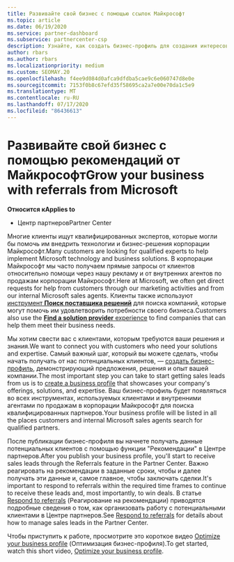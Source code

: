 ```yaml
---
title: Развивайте свой бизнес с помощью ссылок Майкрософт
ms.topic: article
ms.date: 06/19/2020
ms.service: partner-dashboard
ms.subservice: partnercenter-csp
description: Узнайте, как создать бизнес-профиль для создания интересов по продажам через функцию "ссылки центра партнеров", а затем ответить на эти ссылки.
author: rbars
ms.author: rbars
ms.localizationpriority: medium
ms.custom: SEOMAY.20
ms.openlocfilehash: f4ee9d084d0afca9dfdba5cae9c6e060747d8e0e
ms.sourcegitcommit: 7153f0b8c67efd35f58695ca2a7e00e70da1c5e9
ms.translationtype: MT
ms.contentlocale: ru-RU
ms.lasthandoff: 07/17/2020
ms.locfileid: "86436613"
---
```

# <a name="grow-your-business-with-referrals-from-microsoft"></a><span data-ttu-id="49fdb-103">Развивайте свой бизнес с помощью рекомендаций от Майкрософт</span><span class="sxs-lookup"><span data-stu-id="49fdb-103">Grow your business with referrals from Microsoft</span></span>

<span data-ttu-id="49fdb-104">**Относится к**</span><span class="sxs-lookup"><span data-stu-id="49fdb-104">**Applies to**</span></span>

- <span data-ttu-id="49fdb-105">Центр партнеров</span><span class="sxs-lookup"><span data-stu-id="49fdb-105">Partner Center</span></span>

<span data-ttu-id="49fdb-106">Многие клиенты ищут квалифицированных экспертов, которые могли бы помочь им внедрить технологии и бизнес-решения корпорации Майкрософт.</span><span class="sxs-lookup"><span data-stu-id="49fdb-106">Many customers are looking for qualified experts to help implement Microsoft technology and business solutions.</span></span> <span data-ttu-id="49fdb-107">В корпорации Майкрософт мы часто получаем прямые запросы от клиентов относительно помощи через нашу рекламу и от внутренних агентов по продажам корпорации Майкрософт.</span><span class="sxs-lookup"><span data-stu-id="49fdb-107">Here at Microsoft, we often get direct requests for help from customers through our marketing activities and from our internal Microsoft sales agents.</span></span> <span data-ttu-id="49fdb-108">Клиенты также используют [инструмент **Поиск поставщика решений**](https://www.microsoft.com/solution-providers/search) для поиска компаний, которые могут помочь им удовлетворить потребности своего бизнеса.</span><span class="sxs-lookup"><span data-stu-id="49fdb-108">Customers also use the [**Find a solution provider** experience](https://www.microsoft.com/solution-providers/search) to find companies that can help them meet their business needs.</span></span> 

<span data-ttu-id="49fdb-109">Мы хотим свести вас с клиентами, которым требуются ваши решения и знания.</span><span class="sxs-lookup"><span data-stu-id="49fdb-109">We want to connect you with customers who need your solutions and expertise.</span></span> <span data-ttu-id="49fdb-110">Самый важный шаг, который вы можете сделать, чтобы начать получать от нас потенциальных клиентов, — [создать бизнес-профиль](create-a-marketing-profile.md), демонстрирующий предложения, решения и опыт вашей компании.</span><span class="sxs-lookup"><span data-stu-id="49fdb-110">The most important step you can take to start getting sales leads from us is to [create a business profile](create-a-marketing-profile.md) that showcases your company's offerings, solutions, and expertise.</span></span> <span data-ttu-id="49fdb-111">Ваш бизнес-профиль будет появляться во всех инструментах, используемых клиентами и внутренними агентами по продажам в корпорации Майкрософт для поиска квалифицированных партнеров.</span><span class="sxs-lookup"><span data-stu-id="49fdb-111">Your business profile will be listed in all the places customers and internal Microsoft sales agents search for qualified partners.</span></span> 

 <span data-ttu-id="49fdb-112">После публикации бизнес-профиля вы начнете получать данные потенциальных клиентов с помощью функции "Рекомендации" в Центре партнеров.</span><span class="sxs-lookup"><span data-stu-id="49fdb-112">After you publish your business profile, you'll start to receive sales leads through the Referrals feature in the Partner Center.</span></span> <span data-ttu-id="49fdb-113">Важно реагировать на рекомендации в заданные сроки, чтобы и далее получать эти данные и, самое главное, чтобы заключать сделки.</span><span class="sxs-lookup"><span data-stu-id="49fdb-113">It's important to respond to referrals within the required time frames to continue to receive these leads and, most importantly, to win deals.</span></span> <span data-ttu-id="49fdb-114">В статье [Respond to referrals](responding-to-referrals.md) (Реагирование на рекомендации) приводятся подробные сведения о том, как организовать работу с потенциальными клиентами в Центре партнеров.</span><span class="sxs-lookup"><span data-stu-id="49fdb-114">See [Respond to referrals](responding-to-referrals.md) for details about how to manage sales leads in the Partner Center.</span></span>  

<span data-ttu-id="49fdb-115">Чтобы приступить к работе, просмотрите это короткое видео [Optimize your business profile](https://player.vimeo.com/video/252788046) (Оптимизация бизнес-профиля).</span><span class="sxs-lookup"><span data-stu-id="49fdb-115">To get started, watch this short video, [Optimize your business profile](https://player.vimeo.com/video/252788046).</span></span>  
